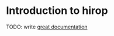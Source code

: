# Introduction to hirop

TODO: write [great documentation](http://jacobian.org/writing/great-documentation/what-to-write/)
